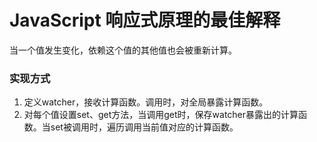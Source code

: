 # JavaScript 响应式原理的最佳解释

当一个值发生变化，依赖这个值的其他值也会被重新计算。

### 实现方式

1. 定义watcher，接收计算函数。调用时，对全局暴露计算函数。
2. 对每个值设置set、get方法，当调用get时，保存watcher暴露出的计算函数。当set被调用时，遍历调用当前值对应的计算函数。